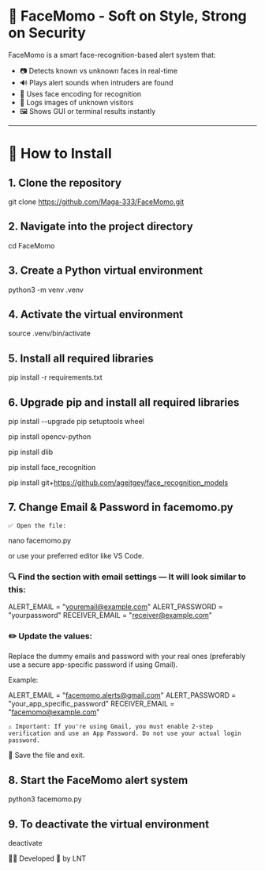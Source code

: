 # 📸 FaceMomo - Soft on Style, Strong on Security

FaceMomo is a smart face-recognition-based alert system that:

- 📷 Detects known vs unknown faces in real-time  
- 🔊 Plays alert sounds when intruders are found  
- 🧠 Uses face encoding for recognition  
- 📁 Logs images of unknown visitors  
- 🖼️ Shows GUI or terminal results instantly  

---

# 🔧 How to Install

## 1. Clone the repository

git clone https://github.com/Maga-333/FaceMomo.git

## 2. Navigate into the project directory

cd FaceMomo

## 3. Create a Python virtual environment

python3 -m venv .venv

## 4. Activate the virtual environment

source .venv/bin/activate

## 5. Install all required libraries

pip install -r requirements.txt

## 6. Upgrade pip and install all required libraries

pip install --upgrade pip setuptools wheel

pip install opencv-python

pip install dlib

pip install face_recognition

pip install git+https://github.com/ageitgey/face_recognition_models

## 7. Change Email & Password in facemomo.py

    ✅ Open the file:

nano facemomo.py

or use your preferred editor like VS Code.

### 🔍 Find the section with email settings — It will look similar to this:

ALERT_EMAIL = "youremail@example.com"
ALERT_PASSWORD = "yourpassword"
RECEIVER_EMAIL = "receiver@example.com"

### ✏️ Update the values:
Replace the dummy emails and password with your real ones (preferably use a secure app-specific password if using Gmail).

Example:

ALERT_EMAIL = "facemomo.alerts@gmail.com"
ALERT_PASSWORD = "your_app_specific_password"
RECEIVER_EMAIL = "facemomo@example.com"

    ⚠️ Important: If you're using Gmail, you must enable 2-step verification and use an App Password. Do not use your actual login password.

💾 Save the file and exit.

## 8. Start the FaceMomo alert system

python3 facemomo.py

## 9. To deactivate the virtual environment

deactivate

👨‍💻 Developed 💛 by LNT
